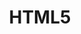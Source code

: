 ---
github: h5bp/html5-boilerplate
guide: https://www.w3.org/html/logo/
logohandle: html5
sort: html5
title: HTML5
website: https://www.w3.org/TR/html/
wikipedia: https://en.wikipedia.org/wiki/HTML5
---